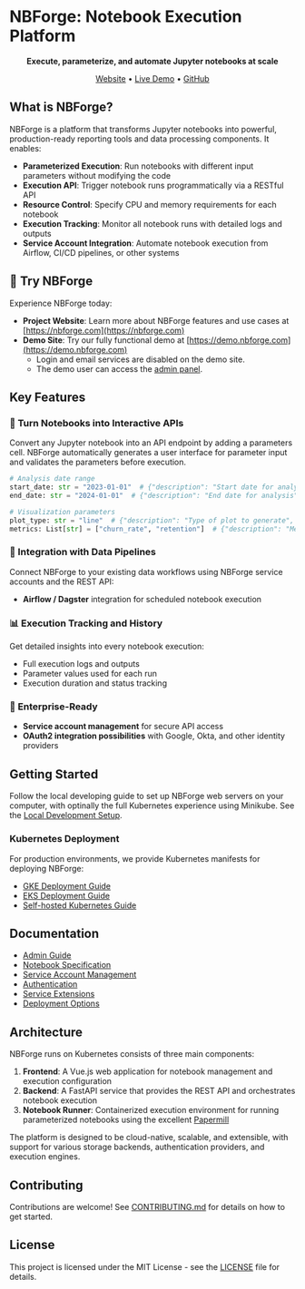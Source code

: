 # NBForge: Notebook Execution Platform

<div align="center">
  <!-- <img src="docs/assets/nbforge-logo.png" alt="NBForge Logo" width="150" /> -->
  <p><strong>Execute, parameterize, and automate Jupyter notebooks at scale</strong></p>
  
  <p>
    <a href="https://nbforge.com">Website</a> •
    <a href="https://demo.nbforge.com">Live Demo</a> •
    <a href="https://github.com/yourusername/nbforge">GitHub</a>
  </p>
</div>

## What is NBForge?

NBForge is a platform that transforms Jupyter notebooks into powerful, production-ready reporting tools and data processing components. It enables:

- **Parameterized Execution**: Run notebooks with different input parameters without modifying the code
- **Execution API**: Trigger notebook runs programmatically via a RESTful API
- **Resource Control**: Specify CPU and memory requirements for each notebook
- **Execution Tracking**: Monitor all notebook runs with detailed logs and outputs
- **Service Account Integration**: Automate notebook execution from Airflow, CI/CD pipelines, or other systems

## 🚀 Try NBForge

Experience NBForge today:

- **Project Website**: Learn more about NBForge features and use cases at [https://nbforge.com](https://nbforge.com)
- **Demo Site**: Try our fully functional demo at [https://demo.nbforge.com](https://demo.nbforge.com)
  - Login and email services are disabled on the demo site. 
  - The demo user can access the [admin panel](https://demo.nbforge.com/#/admin/service-accounts).


## Key Features

### 🔄 Turn Notebooks into Interactive APIs

Convert any Jupyter notebook into an API endpoint by adding a parameters cell. NBForge automatically generates a user interface for parameter input and validates the parameters before execution.

```python
# Analysis date range
start_date: str = "2023-01-01"  # {"description": "Start date for analysis", "input_type": "date"}
end_date: str = "2024-01-01"  # {"description": "End date for analysis", "input_type": "date"}

# Visualization parameters
plot_type: str = "line"  # {"description": "Type of plot to generate", "input_type": "select", "options": ["line", "bar", "scatter"]}
metrics: List[str] = ["churn_rate", "retention"]  # {"description": "Metrics to plot", "input_type": "multiselect", "options": ["churn_rate", "retention", "acquisition", "revenue"]}
```

### 🔌 Integration with Data Pipelines

Connect NBForge to your existing data workflows using NBForge service accounts and the REST API:

- **Airflow / Dagster** integration for scheduled notebook execution

### 📊 Execution Tracking and History

Get detailed insights into every notebook execution:
- Full execution logs and outputs
- Parameter values used for each run
- Execution duration and status tracking

### 🔐 Enterprise-Ready

- **Service account management** for secure API access
- **OAuth2 integration possibilities** with Google, Okta, and other identity providers

## Getting Started

Follow the local developing guide to set up NBForge web servers on your computer, with optinally the full 
Kubernetes experience using Minikube. See the [Local Development Setup](docs/local_developing/README.md).

### Kubernetes Deployment

For production environments, we provide Kubernetes manifests for deploying NBForge:

- [GKE Deployment Guide](docs/deployment/gke/README.md)
- [EKS Deployment Guide](docs/deployment/eks/README.md)
- [Self-hosted Kubernetes Guide](docs/deployment/self-hosted/README.md)

## Documentation

- [Admin Guide](docs/admin_guide.md)
- [Notebook Specification](docs/notebook_specification.md)
- [Service Account Management](docs/service_accounts.md)
- [Authentication](docs/auth/README.md)
- [Service Extensions](docs/service-extensions/README.md)
- [Deployment Options](docs/deployment/README.md)

## Architecture

NBForge runs on Kubernetes consists of three main components:

1. **Frontend**: A Vue.js web application for notebook management and execution configuration
2. **Backend**: A FastAPI service that provides the REST API and orchestrates notebook execution
3. **Notebook Runner**: Containerized execution environment for running parameterized notebooks using the excellent [Papermill](https://github.com/nteract/papermill)

The platform is designed to be cloud-native, scalable, and extensible, with support for various storage backends, authentication providers, and execution engines.

## Contributing

Contributions are welcome! See [CONTRIBUTING.md](CONTRIBUTING.md) for details on how to get started.

## License

This project is licensed under the MIT License - see the [LICENSE](LICENSE) file for details. 